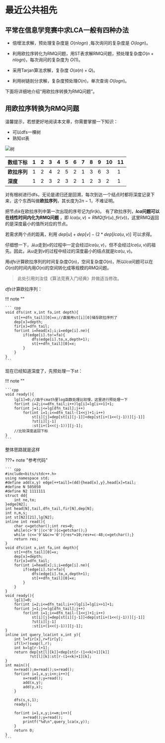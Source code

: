 # 最近公共祖先

## 平常在信息学竞赛中求LCA一般有四种办法

- 倍增法求解，预处理复杂度是 $O(nlog⁡n)$ ,每次询问的复杂度是 $O(log⁡n)$。

- 利用欧拉序转化为RMQ问题，用ST表求解RMQ问题，预处理复杂度$O(n+nlogn)$，每次询问的复杂度为 $O(1)$。

- 采用Tarjan算法求解，复杂度 $O(α(n)+Q)$。

- 利用树链剖分求解，复杂度预处理$O(n)$，单次查询 $O(log⁡n)$。

下面将详细地介绍“用欧拉序转换为RMQ问题”。

## 用欧拉序转换为RMQ问题

温馨提示，若想更好地阅读本文章，你需要掌握一下知识：

- 可以dfs一棵树
- 熟知st表

![树](https://s2.ax1x.com/2019/09/28/u123j0.png)

| 数组下标 |1  |  2|3  |  4|5  |6  | 7 | 8 |9  |10  | 11 |
| --- | --- | --- | --- | --- | --- | --- | --- | --- | --- | --- | --- |
|**欧拉序列**| 1 | 2 |  4|  2|5  | 2| 1 | 3 | 6 |  3|1|
|**深度**| 1 | 2 | 3 | 2 | 3 | 2 |  1|  2| 3 | 2 |  1|

对有根树进行dfs，无论是递归还是回溯，每次到达一个结点时都将深度记录下来，这个东西叫做**欧拉序列**，其长度为$2n-1$，不难证明。

把节点$k$在欧拉序列中第一次出现的序号记为$fir(k)$。
有了欧拉序列，**$lca$问题可以在线性时间内化为RMQ问题** ，即
$lca(u,v)=RMQ(fir(u),fir(v))$，这里RMQ返回的是深度最小的值所对应的节点。

若需求两个点的距离，利用 $dep[u]+dep[v]-(2*dep[lca(u,v)]$ 可以求得。

仔细想一下，从$u$走到$v$的过程中一定会经过$lca(u,v)$，但不会经过$lca(u,v)$的祖先。因此，从$u$走到$v$的过程中经过的深度最小的结点就是$lca(u,v)$。

用$dfs$计算欧拉序列的时间复杂度$O(n)$，空间复杂度$O(n)$，所以$lca$问题可以在$O(n)$的时间内用$O(n)$的空间转化成等规模的$RMQ$问题。

>此处引用刘汝佳《算法竞赛入门经典》并做适当修改。

$dfs$计算欧拉序列：

!!! note ""

    ``` cpp
    void dfs(int x,int fa,int depth){
        st[++dfn_tail][0]=x;//直接用st[i][0]储存欧拉序列了
        dep[x]=depth;
        fir[x]=dfn_tail;
        for(int i=head[x];i;i=edge[i].ne){
            if(edge[i].to!=fa){
                dfs(edge[i].to,x,depth+1);
                st[++dfn_tail][0]=x;
            }
        }
    }
    ```

现在已经知道深度了，先预处理一下st：

!!! note ""

    ```cpp
    void ready(){
        lg[1]=0;//由于cmath里log函数处理比较慢，这里进行预处理一下
        for(int i=2;i<=dfn_tail;i++)lg[i]=lg[i>>1]+1;
        for(int j=1;j<=lg[dfn_tail];j++)
            for(int i=1;i<=dfn_tail-(1<<j)+1;i++)
                st[i][j]=dep[st[i][j-1]]<dep[st[i+(1<<(j-1))][j-1]]
                ?st[i][j-1]
                :st[i+(1<<(j-1))][j-1];
        //比较深度返回下标
    }
    ```

整体思路就是这样

???+ note "参考代码"

    ``` cpp
    #include<bits/stdc++.h>
    using namespace std;
    #define add(x,y) edge[++tail]=(dd){head[x],y},head[x]=tail;
    #define N 505050
    #define N2 1111111
    struct dd{
        int ne,to;
    }edge[N2];
    int head[N],tail,dfn_tail,fir[N],dep[N];
    int n,m,s;
    int st[N2][21],lg[N2];
    inline int read(){
        char c=getchar();int res=0;
        while(c>'9'||c<'0'){c=getchar();}
        while (c<='9'&&c>='0'){res*=10;res+=c-48;c=getchar();}
        return res;
    }
    void dfs(int x,int fa,int depth){
        st[++dfn_tail][0]=x;
        dep[x]=depth;
        fir[x]=dfn_tail;
        for(int i=head[x];i;i=edge[i].ne){
            if(edge[i].to!=fa){
                dfs(edge[i].to,x,depth+1);
                st[++dfn_tail][0]=x;
            }
        }
    }
    void ready(){
        lg[1]=0;
        for(int i=2;i<=dfn_tail;i++)lg[i]=lg[i>>1]+1;
        for(int j=1;j<=lg[dfn_tail];j++)
            for(int i=1;i<=dfn_tail-(1<<j)+1;i++)
                st[i][j]=dep[st[i][j-1]]<dep[st[i+(1<<(j-1))][j-1]]
                ?st[i][j-1]
                :st[i+(1<<(j-1))][j-1];
    }
    inline int query_lca(int x,int y){
        int l=fir[x],r=fir[y];
        if(l>r)swap(l,r);
        int k=lg[r-l+1];
        return dep[st[l][k]]<dep[st[r-(1<<k)+1][k]]
               ?st[l][k]:st[r-(1<<k)+1][k];
    }
    int main(){
        n=read();m=read();s=read();
        for(int i=1,x,y;i<n;i++){
            x=read();y=read();
            add(x,y);
            add(y,x);
        }
        
        dfs(s,s,1);
        ready();

        for(int i=1,x,y;i<=m;i++){
            x=read();y=read();
            printf("%d\n",query_lca(x,y));
        }
        return 0;
    }
    ```
